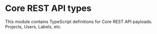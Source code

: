 # Core REST API types

This module contains TypeScript definitions for Core REST API payloads. Projects, Users, Labels, etc.
